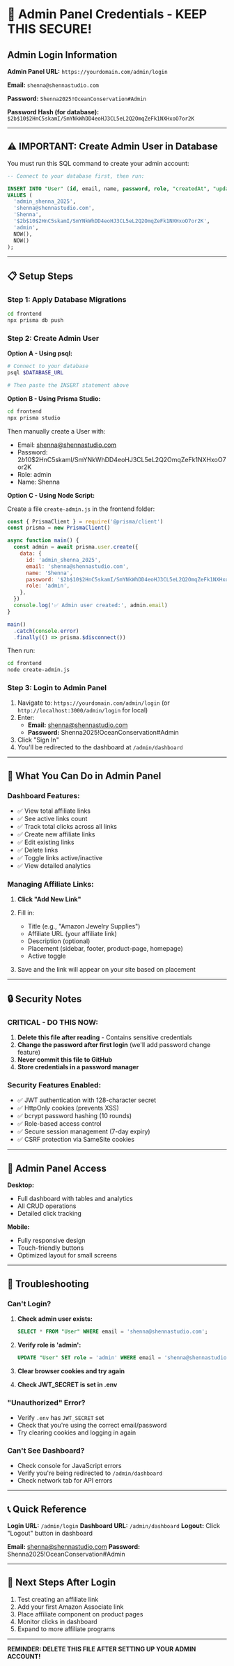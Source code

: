 # 🔐 Admin Panel Credentials - KEEP THIS SECURE!

## Admin Login Information

**Admin Panel URL:** `https://yourdomain.com/admin/login`

**Email:** `shenna@shennastudio.com`

**Password:** `Shenna2025!OceanConservation#Admin`

**Password Hash (for database):** `$2b$10$2HnC5skamI/SmYNkWhDD4eoHJ3CL5eL2Q2OmqZeFk1NXHxoO7or2K`

---

## ⚠️ IMPORTANT: Create Admin User in Database

You must run this SQL command to create your admin account:

```sql
-- Connect to your database first, then run:

INSERT INTO "User" (id, email, name, password, role, "createdAt", "updatedAt")
VALUES (
  'admin_shenna_2025',
  'shenna@shennastudio.com',
  'Shenna',
  '$2b$10$2HnC5skamI/SmYNkWhDD4eoHJ3CL5eL2Q2OmqZeFk1NXHxoO7or2K',
  'admin',
  NOW(),
  NOW()
);
```

---

## 📋 Setup Steps

### Step 1: Apply Database Migrations
```bash
cd frontend
npx prisma db push
```

### Step 2: Create Admin User

**Option A - Using psql:**
```bash
# Connect to your database
psql $DATABASE_URL

# Then paste the INSERT statement above
```

**Option B - Using Prisma Studio:**
```bash
cd frontend
npx prisma studio
```
Then manually create a User with:
- Email: shenna@shennastudio.com
- Password: $2b$10$2HnC5skamI/SmYNkWhDD4eoHJ3CL5eL2Q2OmqZeFk1NXHxoO7or2K
- Role: admin
- Name: Shenna

**Option C - Using Node Script:**

Create a file `create-admin.js` in the frontend folder:

```javascript
const { PrismaClient } = require('@prisma/client')
const prisma = new PrismaClient()

async function main() {
  const admin = await prisma.user.create({
    data: {
      id: 'admin_shenna_2025',
      email: 'shenna@shennastudio.com',
      name: 'Shenna',
      password: '$2b$10$2HnC5skamI/SmYNkWhDD4eoHJ3CL5eL2Q2OmqZeFk1NXHxoO7or2K',
      role: 'admin',
    },
  })
  console.log('✅ Admin user created:', admin.email)
}

main()
  .catch(console.error)
  .finally(() => prisma.$disconnect())
```

Then run:
```bash
cd frontend
node create-admin.js
```

### Step 3: Login to Admin Panel

1. Navigate to: `https://yourdomain.com/admin/login` (or `http://localhost:3000/admin/login` for local)
2. Enter:
   - **Email:** shenna@shennastudio.com
   - **Password:** Shenna2025!OceanConservation#Admin
3. Click "Sign In"
4. You'll be redirected to the dashboard at `/admin/dashboard`

---

## 🎯 What You Can Do in Admin Panel

### Dashboard Features:
- ✅ View total affiliate links
- ✅ See active links count
- ✅ Track total clicks across all links
- ✅ Create new affiliate links
- ✅ Edit existing links
- ✅ Delete links
- ✅ Toggle links active/inactive
- ✅ View detailed analytics

### Managing Affiliate Links:

1. **Click "Add New Link"**
2. Fill in:
   - Title (e.g., "Amazon Jewelry Supplies")
   - Affiliate URL (your affiliate link)
   - Description (optional)
   - Placement (sidebar, footer, product-page, homepage)
   - Active toggle

3. Save and the link will appear on your site based on placement

---

## 🔒 Security Notes

### CRITICAL - DO THIS NOW:

1. **Delete this file after reading** - Contains sensitive credentials
2. **Change the password after first login** (we'll add password change feature)
3. **Never commit this file to GitHub**
4. **Store credentials in a password manager**

### Security Features Enabled:

- ✅ JWT authentication with 128-character secret
- ✅ HttpOnly cookies (prevents XSS)
- ✅ bcrypt password hashing (10 rounds)
- ✅ Role-based access control
- ✅ Secure session management (7-day expiry)
- ✅ CSRF protection via SameSite cookies

---

## 📱 Admin Panel Access

**Desktop:**
- Full dashboard with tables and analytics
- All CRUD operations
- Detailed click tracking

**Mobile:**
- Fully responsive design
- Touch-friendly buttons
- Optimized layout for small screens

---

## 🚨 Troubleshooting

### Can't Login?

1. **Check admin user exists:**
   ```sql
   SELECT * FROM "User" WHERE email = 'shenna@shennastudio.com';
   ```

2. **Verify role is 'admin':**
   ```sql
   UPDATE "User" SET role = 'admin' WHERE email = 'shenna@shennastudio.com';
   ```

3. **Clear browser cookies and try again**

4. **Check JWT_SECRET is set in .env**

### "Unauthorized" Error?

- Verify `.env` has `JWT_SECRET` set
- Check that you're using the correct email/password
- Try clearing cookies and logging in again

### Can't See Dashboard?

- Check console for JavaScript errors
- Verify you're being redirected to `/admin/dashboard`
- Check network tab for API errors

---

## 📞 Quick Reference

**Login URL:** `/admin/login`
**Dashboard URL:** `/admin/dashboard`
**Logout:** Click "Logout" button in dashboard

**Email:** shenna@shennastudio.com
**Password:** Shenna2025!OceanConservation#Admin

---

## 🔄 Next Steps After Login

1. Test creating an affiliate link
2. Add your first Amazon Associate link
3. Place affiliate component on product pages
4. Monitor clicks in dashboard
5. Expand to more affiliate programs

---

**REMINDER: DELETE THIS FILE AFTER SETTING UP YOUR ADMIN ACCOUNT!**
